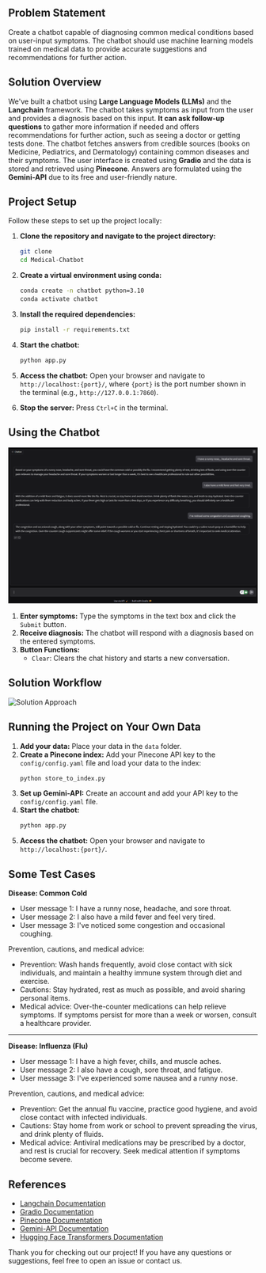 ## Problem Statement

Create a chatbot capable of diagnosing common medical conditions based on user-input symptoms. The chatbot should use machine learning models trained on medical data to provide accurate suggestions and recommendations for further action.

## Solution Overview
We've built a chatbot using **Large Language Models (LLMs)** and the **Langchain** framework. The chatbot takes symptoms as input from the user and provides a diagnosis based on this input. **It can ask follow-up questions** to gather more information if needed and offers recommendations for further action, such as seeing a doctor or getting tests done. The chatbot fetches answers from credible sources (books on Medicine, Pediatrics, and Dermatology) containing common diseases and their symptoms. The user interface is created using **Gradio** and the data is stored and retrieved using **Pinecone**. Answers are formulated using the **Gemini-API** due to its free and user-friendly nature.

## Project Setup

Follow these steps to set up the project locally:

1. **Clone the repository and navigate to the project directory:**
    ```bash
    git clone
    cd Medical-Chatbot
    ```
2. **Create a virtual environment using conda:**
    ```bash
    conda create -n chatbot python=3.10
    conda activate chatbot
    ```

3. **Install the required dependencies:**
    ```bash
    pip install -r requirements.txt
    ```

4. **Start the chatbot:**
    ```bash
    python app.py
    ```

5. **Access the chatbot:**
    Open your browser and navigate to `http://localhost:{port}/`, where `{port}` is the port number shown in the terminal (e.g., `http://127.0.0.1:7860`).

6. **Stop the server:**
    Press `Ctrl+C` in the terminal.

## Using the Chatbot

![Chatbot Interface](./media/UI.png)

1. **Enter symptoms:**
    Type the symptoms in the text box and click the `Submit` button.
2. **Receive diagnosis:**
    The chatbot will respond with a diagnosis based on the entered symptoms.
3. **Button Functions:**
    - `Clear`: Clears the chat history and starts a new conversation.

## Solution Workflow

![Solution Approach](./media/Approach.png)

## Running the Project on Your Own Data

1. **Add your data:**
    Place your data in the `data` folder.
2. **Create a Pinecone index:**
    Add your Pinecone API key to the `config/config.yaml` file and load your data to the index:
    ```bash
    python store_to_index.py
    ```
3. **Set up Gemini-API:**
    Create an account and add your API key to the `config/config.yaml` file.
4. **Start the chatbot:**
    ```bash
    python app.py
    ```
5. **Access the chatbot:**
    Open your browser and navigate to `http://localhost:{port}/`.

## Some Test Cases
**Disease: Common Cold**
- User message 1: I have a runny nose, headache, and sore throat.
- User message 2: I also have a mild fever and feel very tired.
- User message 3: I've noticed some congestion and occasional coughing.

Prevention, cautions, and medical advice:
- Prevention: Wash hands frequently, avoid close contact with sick individuals, and maintain a healthy immune system through diet and exercise.
- Cautions: Stay hydrated, rest as much as possible, and avoid sharing personal items.
- Medical advice: Over-the-counter medications can help relieve symptoms. If symptoms persist for more than a week or worsen, consult a healthcare provider.

---

**Disease: Influenza (Flu)**
- User message 1: I have a high fever, chills, and muscle aches.
- User message 2: I also have a cough, sore throat, and fatigue.
- User message 3: I've experienced some nausea and a runny nose.

Prevention, cautions, and medical advice:
- Prevention: Get the annual flu vaccine, practice good hygiene, and avoid close contact with infected individuals.
- Cautions: Stay home from work or school to prevent spreading the virus, and drink plenty of fluids.
- Medical advice: Antiviral medications may be prescribed by a doctor, and rest is crucial for recovery. Seek medical attention if symptoms become severe.



## References

- [Langchain Documentation](https://docs.langchain.com/)
- [Gradio Documentation](https://gradio.app/docs)
- [Pinecone Documentation](https://www.pinecone.io/docs/)
- [Gemini-API Documentation](https://geminiapi.com/docs/)
- [Hugging Face Transformers Documentation](https://huggingface.co/transformers/)

Thank you for checking out our project! If you have any questions or suggestions, feel free to open an issue or contact us.